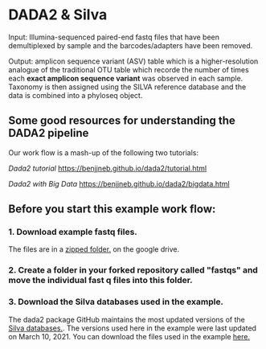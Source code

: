 # DADA2 & Silva

Input: Illumina-sequenced paired-end fastq files that have been demultiplexed by sample and the barcodes/adapters have been removed. 

Output: amplicon sequence variant (ASV) table which is a higher-resolution analogue of the traditional OTU table which recorde the number of times each **exact amplicon sequence variant** was observed in each sample. Taxonomy is then assigned using the SILVA reference database and the data is combined into a phyloseq object.

## Some good resources for understanding the DADA2 pipeline

Our work flow is a mash-up of the following two tutorials: 

*Dada2 tutorial* https://benjjneb.github.io/dada2/tutorial.html

*Dada2 with Big Data* https://benjjneb.github.io/dada2/bigdata.html

## Before you start this example work flow:

### 1. Download example fastq files.
The files are in a [zipped folder.](https://drive.google.com/file/d/10vdRDtyg1WKvHH7NzHVy4spqH1XJhb0_/view?usp=sharing) on the google drive.

### 2. Create a folder in your forked repository called "fastqs" and move the individual fast q files into this folder.

### 3. Download the Silva databases used in the example.

The dada2 package GitHub maintains the most updated versions of the [Silva databases.](https://benjjneb.github.io/dada2/training.html). The versions used here in the example were last updated on March 10, 2021. You can download the files used in the example [here.](https://drive.google.com/file/d/1AKj1_DPgkQB7BS_4wDYARUpWQ5lC1FX9/view?usp=sharing)



